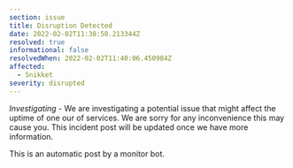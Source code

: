 ```yaml
---
section: issue
title: Disruption Detected
date: 2022-02-02T11:38:58.213344Z
resolved: true
informational: false
resolvedWhen: 2022-02-02T11:40:06.450984Z
affected:
  - Snikket
severity: disrupted
---
```

*Investigating* - We are investigating a potential issue that might affect the uptime of one our of services. We are sorry for any inconvenience this may cause you. This incident post will be updated once we have more information.

This is an automatic post by a monitor bot.
        